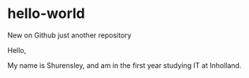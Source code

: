# hello-world
New on Github just another repository

Hello, 

My name is Shurensley, and am in the first year studying IT at Inholland.
